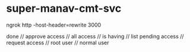 # super-manav-cmt-svc


ngrok http -host-header=rewrite 3000

done
// approve access
// all access
// is having 
// list pending access
// request access 
// root user
// normal user


